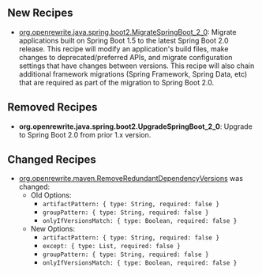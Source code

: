 ## New Recipes
* [org.openrewrite.java.spring.boot2.MigrateSpringBoot_2_0](https://docs.openrewrite.org/reference/recipes/java/spring/boot2/migratespringboot_2_0): Migrate applications built on Spring Boot 1.5 to the latest Spring Boot 2.0 release. This recipe will modify an application's build files, make changes to deprecated/preferred APIs, and migrate configuration settings that have changes between versions. This recipe will also chain additional framework migrations (Spring Framework, Spring Data, etc) that are required as part of the migration to Spring Boot 2.0.

## Removed Recipes
* **org.openrewrite.java.spring.boot2.UpgradeSpringBoot_2_0**: Upgrade to Spring Boot 2.0 from prior 1.x version. 

## Changed Recipes
* [org.openrewrite.maven.RemoveRedundantDependencyVersions](https://docs.openrewrite.org/reference/recipes/maven/removeredundantdependencyversions) was changed:
  * Old Options:
    * `artifactPattern: { type: String, required: false }`
    * `groupPattern: { type: String, required: false }`
    * `onlyIfVersionsMatch: { type: Boolean, required: false }`
  * New Options:
    * `artifactPattern: { type: String, required: false }`
    * `except: { type: List, required: false }`
    * `groupPattern: { type: String, required: false }`
    * `onlyIfVersionsMatch: { type: Boolean, required: false }`